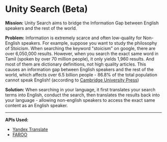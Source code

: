 
# Unity Search (Beta)
**Mission:**  Unity Search aims to bridge the Information Gap between English speakers and the rest of the world.

**Problem:**  Information is extremely scarce and often low-quality for Non-English speakers. For example, suppose you want to study the philosophy of Stoicism. When searching the keyword "stoicism" on google, there are over 6,050,000 results. However, when you search the exact same word in Tamil (spoken by over 70 million people), it only yields 1,960 results. And most of them are dictionary definitions, not high quality articles. This causes an information gap between English speakers and the rest of the world, which affects over 6.5 billion people - 86.8% of the total population cannot speak English! (according to  [Cambridge University Press](https://books.google.co.uk/books?hl=en&id=d6jPAKxTHRYC&redir_esc=y))

**Solution:**  When searching in your language, it first translates your search terms into English, conduct the search, then translates the results back into your language - allowing non-english speakers to access the exact same content as an English speaker.

---
**APIs Used:**

 - [Yandex Translate](https://tech.yandex.com/translate/)
 - [FAROO](https://rapidapi.com/faroo/api/faroo-web-search)
